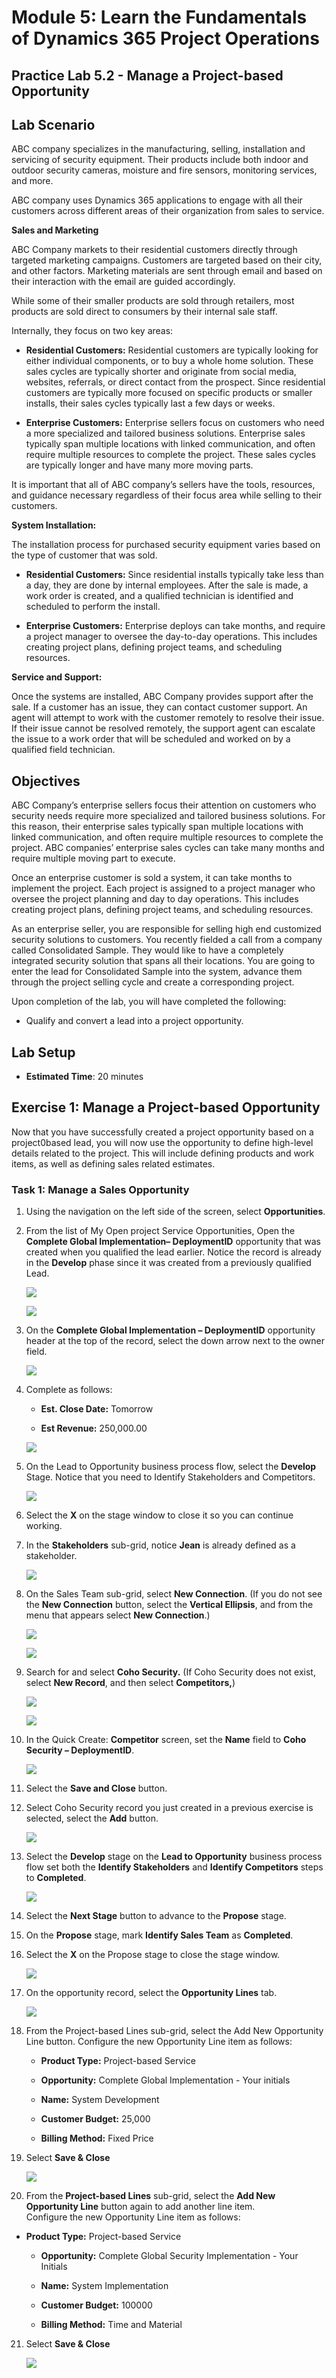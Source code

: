 Module 5: Learn the Fundamentals of Dynamics 365 Project Operations
========================

## Practice Lab 5.2 - Manage a Project-based Opportunity

## Lab Scenario

ABC company specializes in the manufacturing, selling, installation and servicing of security equipment. Their products include both indoor and outdoor security cameras, moisture and fire sensors, monitoring services, and more. 

ABC company uses Dynamics 365 applications to engage with all their customers across different areas of their organization from sales to service. 

**Sales and Marketing**

ABC Company markets to their residential customers directly through targeted marketing campaigns. Customers are targeted based on their city, and other factors. Marketing materials are sent through email and based on their interaction with the email are guided accordingly. 

While some of their smaller products are sold through retailers, most products are sold direct to consumers by their internal sale staff.

Internally, they focus on two key areas: 

- **Residential Customers:** Residential customers are typically looking for either individual components, or to buy a whole home solution. These sales cycles are typically shorter and originate from social media, websites, referrals, or direct contact from the prospect. Since residential customers are typically more focused on specific products or smaller installs, their sales cycles typically last a few days or weeks. 

- **Enterprise Customers:** Enterprise sellers focus on customers who need a more specialized and tailored business solutions. Enterprise sales typically span multiple locations with linked communication, and often require multiple resources to complete the project. These sales cycles are typically longer and have many more moving parts. 

It is important that all of ABC company’s sellers have the tools, resources, and guidance necessary regardless of their focus area while selling to their customers.  

**System Installation:**

The installation process for purchased security equipment varies based on the type of customer that was sold. 

- **Residential Customers:** Since residential installs typically take less than a day, they are done by internal employees. After the sale is made, a work order is created, and a qualified technician is identified and scheduled to perform the install. 

- **Enterprise Customers:** Enterprise deploys can take months, and require a project manager to oversee the day-to-day operations. This includes creating project plans, defining project teams, and scheduling resources. 

**Service and Support:**

Once the systems are installed, ABC Company provides support after the sale. If a customer has an issue, they can contact customer support. An agent will attempt to work with the customer remotely to resolve their issue. If their issue cannot be resolved remotely, the support agent can escalate the issue to a work order that will be scheduled and worked on by a qualified field technician. 
## Objectives

ABC Company’s enterprise sellers focus their attention on customers who security needs require more specialized and tailored business solutions. For this reason, their enterprise sales typically span multiple locations with linked communication, and often require multiple resources to complete the project. ABC companies’ enterprise sales cycles can take many months and require multiple moving part to execute. 

Once an enterprise customer is sold a system, it can take months to implement the project. Each project is assigned to a project manager who oversee the project planning and day to day operations. This includes creating project plans, defining project teams, and scheduling resources. 

As an enterprise seller, you are responsible for selling high end customized security solutions to customers. You recently fielded a call from a company called Consolidated Sample. They would like to have a completely integrated security solution that spans all their locations. You are going to enter the lead for Consolidated Sample into the system, advance them through the project selling cycle and create a corresponding project. 

Upon completion of the lab, you will have completed the following:

- Qualify and convert a lead into a project opportunity.

## Lab Setup

  - **Estimated Time**: 20 minutes
  
## Exercise 1: Manage a Project-based Opportunity 

Now that you have successfully created a project opportunity based on a project0based lead, you will now use the opportunity to define high-level details related to the project. This will include defining products and work items, as well as defining sales related estimates. 

### Task 1: Manage a Sales Opportunity 

1. Using the navigation on the left side of the screen, select **Opportunities**. 

2. From the list of My Open project Service Opportunities, Open the **Complete Global Implementation– DeploymentID** opportunity that was created when you qualified the lead earlier. Notice the record is already in the **Develop** phase since it was created from a previously qualified Lead.

    ![](../images/module5/lab2/1.png)
    
    ![](../images/module5/lab2/2.png)

3. On the **Complete Global Implementation – DeploymentID** opportunity header at the top of the record, select the down arrow next to the owner field. 

    ![](../images/module5/lab2/3.png)

4. Complete as follows:

	- **Est. Close Date:** Tomorrow

	- **Est Revenue:** 250,000.00

    ![](../images/module5/lab2/4.png)

5. On the Lead to Opportunity business process flow, select the **Develop** Stage. Notice that you need to Identify Stakeholders and Competitors.

    ![](../images/module5/lab2/5.png)

6. Select the **X** on the stage window to close it so you can continue working. 

7. In the **Stakeholders** sub-grid, notice **Jean** is already defined as a stakeholder. 

    ![](../images/module5/lab2/6.png)

8. On the Sales Team sub-grid, select **New Connection**. (If you do not see the **New Connection** button, select the **Vertical Ellipsis**, and from the menu that appears select **New Connection**.) 

    ![](../images/module5/lab2/7.png)
    
    ![](../images/module5/lab2/8.png)

9. Search for and select **Coho Security.** (If Coho Security does not exist, select **New Record**, and then select **Competitors,**) 

    ![](../images/module5/lab2/8-1.png)
    
    ![](../images/module5/lab2/8-2.png)

10. In the Quick Create: **Competitor** screen, set the **Name** field to **Coho Security – DeploymentID**.

    ![](../images/module5/lab2/8-3.png)

11. Select the **Save and Close** button.

12. Select Coho Security record you just created in a previous exercise is selected, select the **Add** button. 

    ![](../images/module5/lab2/8-4.png)

13. Select the **Develop** stage on the **Lead to Opportunity** business process flow set both the **Identify Stakeholders** and **Identify Competitors** steps to **Completed**. 

    ![](../images/module5/lab2/9.png)

14. Select the **Next Stage** button to advance to the **Propose** stage.

15. On the **Propose** stage, mark **Identify Sales Team** as **Completed**.

16. Select the **X** on the Propose stage to close the stage window. 

    ![](../images/module5/lab2/10.png)

17. On the opportunity record, select the **Opportunity Lines** tab.

    ![](../images/module5/lab2/11.png)

18. From the Project-based Lines sub-grid, select the Add New Opportunity Line button. Configure the new Opportunity Line item as follows:

	- **Product Type:** Project-based Service

	- **Opportunity:** Complete Global Implementation - Your initials

	- **Name:** System Development

	- **Customer Budget:** 25,000

	- **Billing Method:** Fixed Price

19. Select **Save &amp; Close**

    ![](../images/module5/lab2/12.png)

20. From the **Project-based Lines** sub-grid, select the **Add New Opportunity Line** button again to add another line item.   
‎Configure the new Opportunity Line item as follows:

- **Product Type:** Project-based Service

	- **Opportunity:** Complete Global Security Implementation - Your Initials

	- **Name:** System Implementation 

	- **Customer Budget:** 100000 

	- **Billing Method:** Time and Material

21. Select **Save &amp; Close**

    ![](../images/module5/lab2/13.png)

